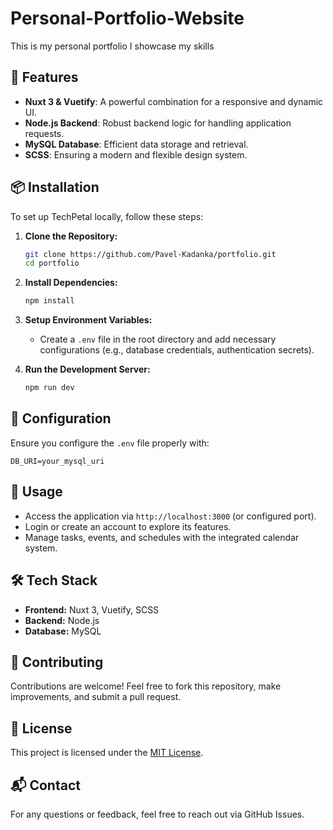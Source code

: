 # Personal-Portfolio-Website

This is my personal portfolio I showcase my skills

## 🚀 Features
- **Nuxt 3 & Vuetify**: A powerful combination for a responsive and dynamic UI.
- **Node.js Backend**: Robust backend logic for handling application requests.
- **MySQL Database**: Efficient data storage and retrieval.
- **SCSS**: Ensuring a modern and flexible design system.

## 📦 Installation

To set up TechPetal locally, follow these steps:

1. **Clone the Repository:**
   ```sh
   git clone https://github.com/Pavel-Kadanka/portfolio.git
   cd portfolio
   ```

2. **Install Dependencies:**
   ```sh
   npm install
   ```

3. **Setup Environment Variables:**
   - Create a `.env` file in the root directory and add necessary configurations (e.g., database credentials, authentication secrets).

4. **Run the Development Server:**
   ```sh
   npm run dev
   ```

## 🔧 Configuration
Ensure you configure the `.env` file properly with:
```env
DB_URI=your_mysql_uri
```

## 📌 Usage
- Access the application via `http://localhost:3000` (or configured port).
- Login or create an account to explore its features.
- Manage tasks, events, and schedules with the integrated calendar system.

## 🛠 Tech Stack
- **Frontend:** Nuxt 3, Vuetify, SCSS
- **Backend:** Node.js
- **Database:** MySQL

## 🤝 Contributing
Contributions are welcome! Feel free to fork this repository, make improvements, and submit a pull request.

## 📜 License
This project is licensed under the [MIT License](LICENSE).

## 📬 Contact
For any questions or feedback, feel free to reach out via GitHub Issues.

